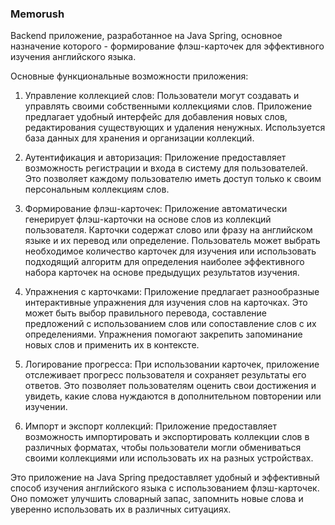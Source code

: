 ### Memorush

Backend приложение, разработанное на Java Spring, основное назначение которого - формирование флэш-карточек для эффективного изучения английского языка.

Основные функциональные возможности приложения:

1. Управление коллекцией слов: Пользователи могут создавать и управлять своими собственными коллекциями слов. Приложение предлагает удобный интерфейс для добавления новых слов, редактирования существующих и удаления ненужных. Используется база данных для хранения и организации коллекций.

2. Аутентификация и авторизация: Приложение предоставляет возможность регистрации и входа в систему для пользователей. Это позволяет каждому пользователю иметь доступ только к своим персональным коллекциям слов.

3. Формирование флэш-карточек: Приложение автоматически генерирует флэш-карточки на основе слов из коллекций пользователя. Карточки содержат слово или фразу на английском языке и их перевод или определение. Пользователь может выбрать необходимое количество карточек для изучения или использовать подходящий алгоритм для определения наиболее эффективного набора карточек на основе предыдущих результатов изучения.

4. Упражнения с карточками: Приложение предлагает разнообразные интерактивные упражнения для изучения слов на карточках. Это может быть выбор правильного перевода, составление предложений с использованием слов или сопоставление слов с их определениями. Упражнения помогают закрепить запоминание новых слов и применить их в контексте.

5. Логирование прогресса: При использовании карточек, приложение отслеживает прогресс пользователя и сохраняет результаты его ответов. Это позволяет пользователям оценить свои достижения и увидеть, какие слова нуждаются в дополнительном повторении или изучении.

6. Импорт и экспорт коллекций: Приложение предоставляет возможность импортировать и экспортировать коллекции слов в различных форматах, чтобы пользователи могли обмениваться своими коллекциями или использовать их на разных устройствах.

Это приложение на Java Spring предоставляет удобный и эффективный способ изучения английского языка с использованием флэш-карточек. Оно поможет улучшить словарный запас, запомнить новые слова и уверенно использовать их в различных ситуациях.